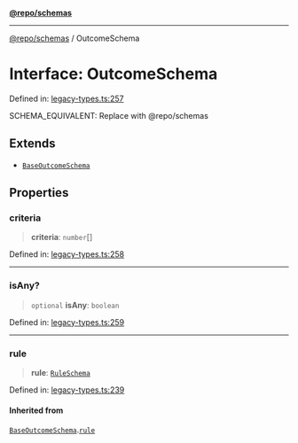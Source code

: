 [**@repo/schemas**](../README.md)

***

[@repo/schemas](../globals.md) / OutcomeSchema

# Interface: OutcomeSchema

Defined in: [legacy-types.ts:257](https://github.com/alexqguo/drinking-board-game-v3/blob/4601cd1dd31c4765939b300b0a940d609425b657/packages/schemas/src/legacy-types.ts#L257)

SCHEMA_EQUIVALENT: Replace with @repo/schemas

## Extends

- [`BaseOutcomeSchema`](BaseOutcomeSchema.md)

## Properties

### criteria

> **criteria**: `number`[]

Defined in: [legacy-types.ts:258](https://github.com/alexqguo/drinking-board-game-v3/blob/4601cd1dd31c4765939b300b0a940d609425b657/packages/schemas/src/legacy-types.ts#L258)

***

### isAny?

> `optional` **isAny**: `boolean`

Defined in: [legacy-types.ts:259](https://github.com/alexqguo/drinking-board-game-v3/blob/4601cd1dd31c4765939b300b0a940d609425b657/packages/schemas/src/legacy-types.ts#L259)

***

### rule

> **rule**: [`RuleSchema`](../type-aliases/RuleSchema.md)

Defined in: [legacy-types.ts:239](https://github.com/alexqguo/drinking-board-game-v3/blob/4601cd1dd31c4765939b300b0a940d609425b657/packages/schemas/src/legacy-types.ts#L239)

#### Inherited from

[`BaseOutcomeSchema`](BaseOutcomeSchema.md).[`rule`](BaseOutcomeSchema.md#rule)
